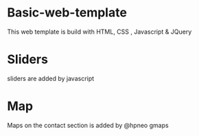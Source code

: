 # Basic-web-template
This web template is build with HTML, CSS , Javascript &amp; JQuery
# Sliders
sliders are added by javascript 
# Map
Maps on the contact section is added by @hpneo gmaps

